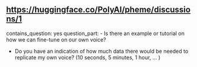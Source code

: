 ## https://huggingface.co/PolyAI/pheme/discussions/1

contains_question: yes
question_part: - Is there an example or tutorial on how we can fine-tune on our own voice?
- Do you have an indication of how much data there would be needed to replicate my own voice? (10 seconds, 5 minutes, 1 hour, ... )